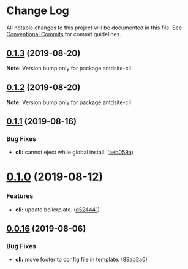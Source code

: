 # Change Log

All notable changes to this project will be documented in this file.
See [Conventional Commits](https://conventionalcommits.org) for commit guidelines.

## [0.1.3](https://github.com/YvesCoding/antdsite/compare/antdsite-cli@0.1.1...antdsite-cli@0.1.3) (2019-08-20)

**Note:** Version bump only for package antdsite-cli





## [0.1.2](https://github.com/YvesCoding/antdsite/compare/antdsite-cli@0.1.1...antdsite-cli@0.1.2) (2019-08-20)

**Note:** Version bump only for package antdsite-cli





## [0.1.1](https://github.com/YvesCoding/antdsite/compare/antdsite-cli@0.1.0...antdsite-cli@0.1.1) (2019-08-16)


### Bug Fixes

* **cli:** cannot eject while global install. ([aeb059a](https://github.com/YvesCoding/antdsite/commit/aeb059a))





# [0.1.0](https://github.com/YvesCoding/antdsite/compare/antdsite-cli@0.0.16...antdsite-cli@0.1.0) (2019-08-12)


### Features

* **cli:** update boilerplate. ([d524441](https://github.com/YvesCoding/antdsite/commit/d524441))





## [0.0.16](https://github.com/YvesCoding/antdsite/compare/antdsite-cli@0.0.15...antdsite-cli@0.0.16) (2019-08-06)


### Bug Fixes

* **cli:** move footer to config file in template. ([89ab2a6](https://github.com/YvesCoding/antdsite/commit/89ab2a6))
